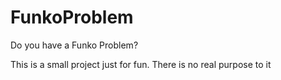 # FunkoProblem
Do you have a Funko Problem?

This is a small project just for fun. There is no real purpose to it
